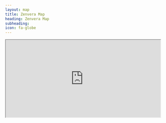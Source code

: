 ```yaml
---
layout: map
title: Zenvera Map
heading: Zenvera Map
subheading:
icon: fa-globe
---
```

<div style="width:100%; position: relative; height: 0; padding-bottom: 50%;"><iframe src="https://zvwmap.appspot.com" style="position: absolute; width:100%; height: 100%;"></div>